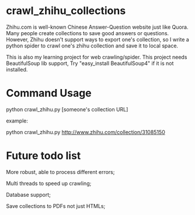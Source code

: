crawl_zhihu_collections
=======================

Zhihu.com is well-known Chinese Answer-Question website just like Quora.
Many people create collections to save good answers or questions.
However, Zhihu doesn't support ways to export one's collection, 
so I write a python spider to crawl one's zhihu collection and save it to local space. 

This is also my learning project for web crawling/spider.
This project needs BeautifulSoup lib support,
Try "easy_install BeautifulSoup4" if it is not installed.


Command Usage
=======================
python crawl_zhihu.py [someone's collection URL]

example:

python crawl_zhihu.py http://www.zhihu.com/collection/31085150



Future todo list
=======================

More robust, able to process different errors;

Multi threads to speed up crawling;

Database support;

Save collections to PDFs not just HTMLs;

